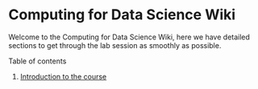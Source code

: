 # Computing for Data Science Wiki

Welcome to the Computing for Data Science Wiki, here we have detailed sections to get through the lab session as smoothly as possible.

Table of contents

1. [Introduction to the course](./01_introduction_to_the_course.md)
